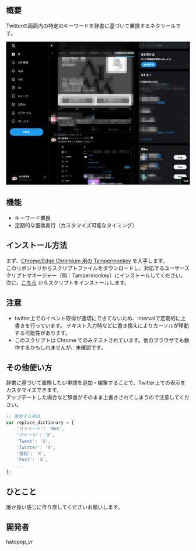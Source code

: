 ## 概要
Twitterの画面内の特定のキーワードを辞書に基づいて置換するネタツールです。  

![image](images/image_001.png)

## 機能
- キーワード置換
- 定期的な置換実行（カスタマイズ可能なタイミング）

## インストール方法
まず、[Chrome/Edge Chromium 用の Tampermonkey](https://chrome.google.com/webstore/detail/tampermonkey/dhdgffkkebhmkfjojejmpbldmpobfkfo) を入手します。  
このリポジトリからスクリプトファイルをダウンロードし、対応するユーザースクリプトマネージャー（例：Tampermonkey）にインストールしてください。
次に、[こちら](https://raw.githubusercontent.com/hatopopvr/x-killed-the-blue-bird/master/x-killed-the-blue-bird.user.js) からスクリプトをインストールします。

## 注意
- twitter上でのイベント取得が適切にできてないため、intervalで定期的に上書きを行っています。
  テキスト入力時などに書き換えによりカーソルが移動する可能性があります。
- このスクリプトは Chrome でのみテストされています。他のブラウザでも動作するかもしれませんが、未確認です。

## その他使い方
辞書に基づいて置換したい単語を追加・編集することで、Twitter上での表示をカスタマイズできます。  
アップデートした場合など辞書がそのまま上書きされてしまうので注意してください。

```js
// 置換する項目
var replace_dictionary = {
    'リツイート': 'ReX',
    'ツイート': 'X',
    'Tweet': 'X',
    'Twitter': 'X',
    '投稿': 'X',
    'Post': 'X',
    ...
};
```

## ひとこと
誰か良い感じに作り直してくださいお願いします。


## 開発者
hatopop_vr
